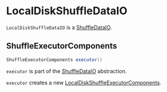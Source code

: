 # LocalDiskShuffleDataIO

`LocalDiskShuffleDataIO` is a [ShuffleDataIO](ShuffleDataIO.md).

## <span id="executor"> ShuffleExecutorComponents

```java
ShuffleExecutorComponents executor()
```

`executor` is part of the [ShuffleDataIO](ShuffleDataIO.md#executor) abstraction.

`executor` creates a new [LocalDiskShuffleExecutorComponents](LocalDiskShuffleExecutorComponents.md).
